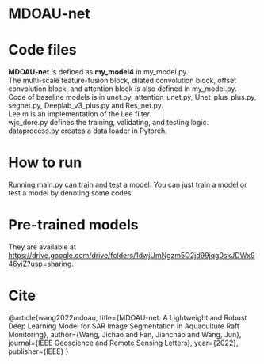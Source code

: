 # MDOAU-net

# Code files
**MDOAU-net** is defined as **my_model4** in my_model.py.  
The multi-scale feature-fusion block, dilated convolution block, offset convolution block, and attention block is also defined in my_model.py.  
Code of baseline models is in unet.py, attention_unet.py, Unet_plus_plus.py, segnet.py, Deeplab_v3_plus.py and Res_net.py.  
Lee.m is an implementation of the Lee filter.  
wjc_dore.py defines the training, validating, and testing logic.  
dataprocess.py creates a data loader in Pytorch.

# How to run
Running main.py can train and test a model.
You can just train a model or test a model by denoting some codes.

# Pre-trained models
They are available at  https://drive.google.com/drive/folders/1dwjUmNgzm5O2jd99jqg0skJDWx946yiZ?usp=sharing.

# Cite
@article{wang2022mdoau,
  title={MDOAU-net: A Lightweight and Robust Deep Learning Model for SAR Image Segmentation in Aquaculture Raft Monitoring},
  author={Wang, Jichao and Fan, Jianchao and Wang, Jun},
  journal={IEEE Geoscience and Remote Sensing Letters},
  year={2022},
  publisher={IEEE}
}

